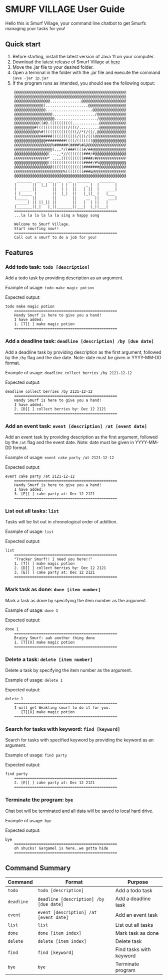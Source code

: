 # SMURF VILLAGE User Guide
Hello this is Smurf Village, your command line chatbot to get Smurfs managing your tasks for you!

## Quick start
1. Before starting, install the latest version of Java 11 on your computer.
2. Download the latest release of Smurf Village at [here](https://github.com/leowyy99/ip/releases/download/A-Release/ip.jar)
3. Move the .jar file to your desired folder.
4. Open a terminal in the folder with the .jar file and execute the command ```java -jar ip.jar```
5. If the program runs as intended, you should see the following output:
```
	@@@@@@@@@@@@@@@@@@@@@@@@@@@@@@@@@@@@@@@@@@@@@@@@@@
	@@@@@@@@@@@@@@@@@@@@@@@@@@@@@@@@@@@@@@@@@@@@@@@@@@
	@@@@@@@@@@@@@@@@..............@@@@@@@@@@@@@@@@@@@@
	@@@@@@@@@@@@@(...................@@@@@@@@@@@@@@@@@
	@@@@@@@@@@@@@@.....................@@@@@@@@@@@@@@@
	@@@@@@@@@@@@@@@@@.................../@@@@@@@@@@@@@
	@@@@@@@@@@@@@@@@@@.................../@@@@@@@@@@@@
	@@@@@@@@@@@((#@.((((((((((............@@@@@@@@@@@@
	@@@@@@@@@#((((((((((((((/(((/.........@@@@@@@@@@@@
	@@@@@@@@@@@%#(((((((((((((((//*(/((/,@@@@@@@@@@@@@
	@@@@@@@@@@@@#####(((((((((((/(((/(((@@@@@@@@@@@@@@
	@@@@@@@@@@@@@@#########((((/(((((((@@@@@@@@@@@@@@@
	@@@@@@@@@@@@@@@@@%######(####%#&@@@@@@@@@@@@@@@@@@
	@@@@@@@@@@@@@@@@@(.,,*/(###((((#/##@@@@@@@@@@@@@@@
	@@@@@@@@@@@@@@@(...,,*//(((((((###/#@@@@@@@@@@@@@@
	@@@@@@@@@@@@@@@* ..,,((((((((((####/#@@@@@@@@@@@@@
	@@@@@@@@@@@@@@@((((((((((((((((####/#%@@@@@@@@@@@@
	@@@@@@@@@@@@@@@@@((((((((((((((#######@@@@@@@@@@@@
	@@@@@@@@@@@@@@@@@@@@@@%((((((((###&@@@@@@@@@@@@@@@
	@@@@@@@@@@@@@@@@@@@@@@@@@@@@@@@@@@@@@@@@@@@@@@@@@@
	 _______  __   __  __   __  ______    _______ 
	|       ||  |_|  ||  | |  ||    _ |  |       |
	|  _____||       ||  | |  ||   | ||  |    ___|
	| |_____ |       ||  |_|  ||   |_||_ |   |___ 
	|_____  ||       ||       ||    __  ||    ___|
	 _____| || ||_|| ||       ||   |  | ||   |    
	|_______||_|   |_||_______||___|  |_||___|    
	==============================================
	...la la la la la la sing a happy song

	Welcome to Smurf Village.
	Start smurfing now!!
	==============================================
	Call out a smurf to do a job for you!
```

## Features

### Add todo task: `todo [description]`
Add a todo task by providing description as an argument.

Example of usage: `todo make magic potion`

Expected output:
```
todo make magic potion
	==============================================
	Handy Smurf is here to give you a hand!
	I have added: 
	1. [T][ ] make magic potion
	==============================================
```

### Add a deadline task: `deadline [description] /by [due date]`
Add a deadline task by providing description as the first argument, followed by the `/by` flag and the due date. Note: date must be given in YYYY-MM-DD format.

Example of usage: `deadline collect berries /by 2121-12-12`

Expected output:
```
deadline collect berries /by 2121-12-12
	==============================================
	Handy Smurf is here to give you a hand!
	I have added: 
	2. [D][ ] collect berries by: Dec 12 2121
	==============================================
```

### Add an event task: `event [description] /at [event date]`
Add an event task by providing description as the first argument, followed by the `/at` flag and the event date. Note: date must be given in YYYY-MM-DD format.

Example of usage: `event cake party /at 2121-12-12`

Expected output:
```
event cake party /at 2121-12-12
	==============================================
	Handy Smurf is here to give you a hand!
	I have added: 
	3. [E][ ] cake party at: Dec 12 2121
	==============================================
```

### List out all tasks: `list`
Tasks will be list out in chronological order of addition.

Example of usage: `list`

Expected output:
```
list
	==============================================
	"Tracker Smurf!! I need you here!!"
	1. [T][ ] make magic potion
	2. [D][ ] collect berries by: Dec 12 2121
	3. [E][ ] cake party at: Dec 12 2121
	==============================================
```

### Mark task as done: `done [item number]`
Mark a task as done by specifying the item number as the argument.

Example of usage: `done 1`

Expected output:
```
done 1
	==============================================
	Brainy Smurf: aah another thing done
	1. [T][X] make magic potion
	==============================================
```

### Delete a task: `delete [item number]`
Delete a task by specifying the item number as the argument.

Example of usage: `delete 1`

Expected output:
```
delete 1
	==============================================
	I will get Weakling smurf to do it for you.
	   [T][X] make magic potion
	==============================================
```

### Search for tasks with keyword: `find [keyword]`
Search for tasks with specified keyword by providing the keyword as an argument.

Example of usage: `find party`

Expected output:
```
find party
	==============================================
	2. [E][ ] cake party at: Dec 12 2121
	==============================================
```

### Terminate the program: `bye`
Chat bot will be terminated and all data will be saved to local hard drive.

Example of usage: `bye`

Expected output:
```
bye
	==============================================
	oh shucks! Gargamel is here..we gotta hide
	==============================================
```

## Command Summary

Command | Format | Purpose
--------|---------|-----------
`todo` | `todo [description]` | Add a todo task
`deadline` | `deadline [description] /by [due date]` | Add a deadline task
`event` | `event [description] /at [event date]` | Add an event task
`list` | `list` | List out all tasks
`done` | `done [item index]` | Mark task as done
`delete` | `delete [item index]` | Delete task
`find`  |  `find [keyword]` | Find tasks with keyword
`bye` | `bye` | Terminate program

